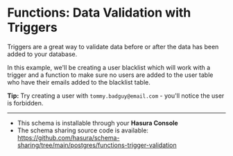 # Functions: Data Validation with Triggers

Triggers are a great way to validate data before or after the data has been added to your database.

In this example, we'll be creating a user blacklist which will work with a trigger and a function to make sure no users are added to the user table who have their emails added to the blacklist table.

**Tip:** Try creating a user with `tommy.badguy@email.com` - you'll notice the user is forbidden.

-----

- This schema is installable through your **Hasura Console**
- The schema sharing source code is available: https://github.com/hasura/schema-sharing/tree/main/postgres/functions-trigger-validation